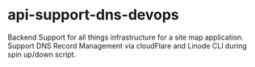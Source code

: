 # api-support-dns-devops
Backend Support for all things infrastructure for a site map application. Support DNS Record Management via cloudFlare and Linode CLI during spin up/down script.
